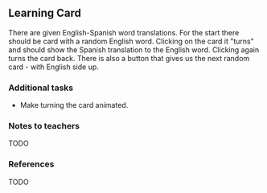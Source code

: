 ## Learning Card

There are given English-Spanish word translations. For the start there should be card with a random English word. Clicking on the card it "turns" and should show the Spanish translation to the English word. Clicking again turns the card back. There is also a button that gives us the next random card - with English side up.

### Additional tasks

- Make turning the card animated.

### Notes to teachers

TODO

### References

TODO
